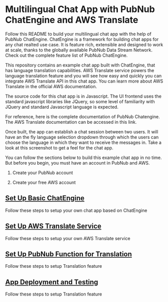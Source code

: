 # Multilingual Chat App with PubNub ChatEngine and AWS Translate

Follow this README to build your multilingual chat app with the help of PubNub ChatEngine. ChatEngine is a framework for building chat apps for any chat realted use case. It is feature rich, extensible and designed to work at scale, thanks to the globally available PubNub Data Stream Network. Check out the complete feature list of PubNub ChatEngine.

This repository contains an example chat app built with ChatEngine, that has language translation capabilities. AWS Translate service powers the language translation feature and you will see how easy and quickly you can integrate AWS Translate API in this chat app. You can learn more about AWS Translate in the official AWS documentation.  

The source code for this chat app is in Javascript. The UI frontend uses the standard javascript libraries like JQuery, so some level of familiarity with JQuery and standard Javascript language is expected. 

For reference, here is the complete documentation of PubNub Chatengine. The AWS Translate documentation can be accessed in this link.  

Once built, the app can establish a chat session between two users. It will have an the fly language selection dropdown through which the users can choose the language in which they want to receive the messages in. Take a look at this screenshot to get a feel for the chat app.

<screenshot>
  

You can follow the sections below to build this example chat app in no time. But before you begin, you must have an account in PubNub and AWS. 

1. Create your PubNub account

2. Create your free AWS account 

  


## [Set Up Basic ChatEngine](#set-up-basic-chatengine)

Follow these steps to setup your own chat app based on ChatEngine


## [Set Up AWS Translate Service](#set-up-aws-translate-service)

Follow these steps to setup your own AWS Translate service


## [Set Up PubNub Function for Translation](#set-up-pubnub-function-for-translation)

Follow these steps to setup Translation feature

## [App Deployment and Testing](#app-deployment-and-testing)

Follow these steps to setup Translation feature
